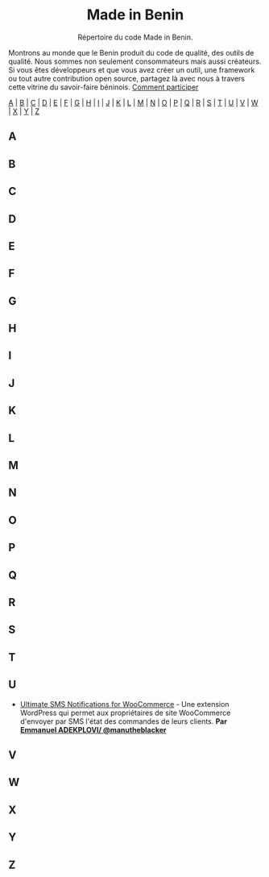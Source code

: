 <h1 align="center">
Made in Benin
</h1>
<p align="center">
Répertoire du code Made in Benin.
</p>

Montrons au monde que le Benin produit du code de qualité, des outils de qualité. Nous sommes non seulement consommateurs mais aussi créateurs. Si vous êtes développeurs et que vous avez créer un outil, une framework ou tout autre contribution open source, partagez là avec nous à travers cette vitrine du savoir-faire béninois. [Comment participer](contributing.md)

[A](#A) | [B](#B) | [C](#C) | [D](#D) | [E](#E) | [F](#F) | [G](#G) | [H](#H) | [I](#I) | [J](#J) | [K](#K) | [L](#L) | [M](#M) | [N](#N) | [O](#O) | [P](#P) | [Q](#Q) | [R](#R) | [S](#S) | [T](#T) | [U](#U) | [V](#V) | [W](#W) | [X](#X) | [Y](#Y) | [Z](#Z)

## <a name="A"> </a>A

## <a name="B"> </a>B


## <a name="C"> </a>C

## <a name="D"> </a>D


## <a name="E"> </a>E


## <a name="F"> </a>F


## <a name="G"> </a>G


## <a name="H"> </a>H


## <a name="I"> </a>I

## <a name="J"> </a>J


## <a name="K"> </a>K


## <a name="L"> </a>L

## <a name="M"> </a>M

## <a name="N"> </a>N

## <a name="O"> </a>O

## <a name="P"> </a>P

## <a name="Q"> </a>Q

## <a name="R"> </a>R

## <a name="S"> </a>S

## <a name="T"> </a>T

## <a name="U"> </a>U

* [Ultimate SMS Notifications for WooCommerce](https://wordpress.org/plugins/ultimate-sms-notifications/) - Une extension WordPress qui permet aux propriétaires de site WooCommerce d'envoyer par SMS l'état des commandes de leurs clients. **Par [Emmanuel ADEKPLOVI/ @manutheblacker](https://twitter.com/manutheblacker)**

## <a name="V"> </a>V

## <a name="W"> </a>W

## <a name="X"> </a>X

## <a name="Y"> </a>Y

## <a name="Z"> </a>Z
